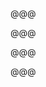 <!-- .slide: data-background="images/uk/B286722-R1-07-8.jpg" -->

@@@

<!-- .slide: data-background="images/uk/B286722-R1-10-11.jpg" -->

@@@

<!-- .slide: data-background="images/uk/B290516-R1-00-1.jpg" -->

@@@

<!-- .slide: data-background="images/uk/B290516-R2-04-5.jpg" -->

@@@

<!-- .slide: data-background="images/uk/DSC_6487.jpg" -->
